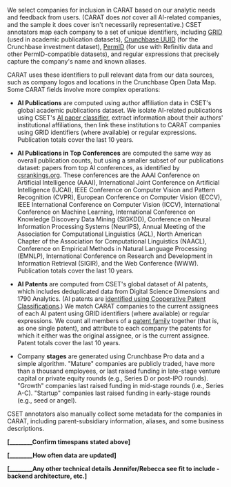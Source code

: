 We select companies for inclusion in CARAT based on our analytic needs and feedback from users. (CARAT does *not* cover all AI-related companies, and the sample it does cover isn't necessarily representative.) CSET annotators map each company to a set of unique identifiers, including [GRID](https://www.grid.ac/) (used in academic publication datasets), [Crunchbase UUID](https://data.crunchbase.com/v3.1/docs/uuid) (for the Crunchbase investment dataset), [PermID](https://permid.org/) (for use with Refinitiv data and other PermID-compatible datasets), and regular expressions that precisely capture the company's name and known aliases.

CARAT uses these identifiers to pull relevant data from our data sources, such as company logos and locations in the Crunchbase Open Data Map. Some CARAT fields involve more complex operations:

- **AI Publications** are computed using author affiliation data in CSET's global academic publications dataset. We isolate AI-related publications using CSET's [AI paper classifier](https://arxiv.org/abs/2002.07143), extract information about their authors' institutional affiliations, then link these institutions to CARAT companies using GRID identifiers (where available) or regular expressions. Publication totals cover the last 10 years.

- **AI Publications in Top Conferences** are computed the same way as overall publication counts, but using a smaller subset of our publications dataset: papers from top AI conferences, as identified by [csrankings.org](http://csrankings.org/). These conferences are the AAAI Conference on Artificial Intelligence (AAAI), International Joint Conference on Artificial Intelligence (IJCAI), IEEE Conference on Computer Vision and Pattern Recognition (CVPR), European Conference on Computer Vision (ECCV), IEEE International Conference on Computer Vision (ICCV), International Conference on Machine Learning, International Conference on Knowledge Discovery Data Mining (SIGKDD), Conference on Neural Information Processing Systems (NeurIPS), Annual Meeting of the Association for Computational Linguistics (ACL), North American Chapter of the Association for Computational Linguistics (NAACL), Conference on Empirical Methods in Natural Language Processing (EMNLP), International Conference on Research and Development in Information Retrieval (SIGIR), and the Web Conference (WWW). Publication totals cover the last 10 years.

- **AI Patents** are computed from CSET's global dataset of AI patents, which includes deduplicated data from Digital Science Dimensions and 1790 Analytics. (AI patents are [identified using Cooperative Patent Classifications](https://github.com/georgetown-cset/1790-ai-patent-data/blob/master/Define_Patent_Universe.md).) We match CARAT companies to the current assignees of each AI patent using GRID identifiers (where available) or regular expressions. We count all members of a [patent family](https://en.wikipedia.org/wiki/Patent_family) together (that is, as one single patent), and attribute to each company the patents for which it either was the original assignee, or is the current assignee. Patent totals cover the last 10 years.

- Company **stages** are generated using Crunchbase Pro data and a simple algorithm. "Mature" companies are publicly traded, have more than a thousand employees, or last raised funding in late-stage venture capital or private equity rounds (e.g., Series D or post-IPO rounds). "Growth" companies last raised funding in mid-stage rounds (i.e., Series A-C). "Startup" companies last raised funding in early-stage rounds (e.g., seed or angel).

CSET annotators also manually collect some metadata for the companies in CARAT, including parent-subsidiary information, aliases, and some business descriptions.

**[________Confirm timespans stated above]**

**[________How often data are updated]**

**[________Any other technical details Jennifer/Rebecca see fit to include - backend architecture, etc.]**
